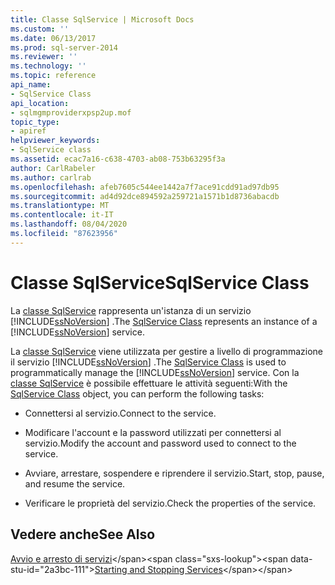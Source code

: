 ```yaml
---
title: Classe SqlService | Microsoft Docs
ms.custom: ''
ms.date: 06/13/2017
ms.prod: sql-server-2014
ms.reviewer: ''
ms.technology: ''
ms.topic: reference
api_name:
- SqlService Class
api_location:
- sqlmgmproviderxpsp2up.mof
topic_type:
- apiref
helpviewer_keywords:
- SqlService class
ms.assetid: ecac7a16-c638-4703-ab08-753b63295f3a
author: CarlRabeler
ms.author: carlrab
ms.openlocfilehash: afeb7605c544ee1442a7f7ace91cdd91ad97db95
ms.sourcegitcommit: ad4d92dce894592a259721a1571b1d8736abacdb
ms.translationtype: MT
ms.contentlocale: it-IT
ms.lasthandoff: 08/04/2020
ms.locfileid: "87623956"
---
```

# <a name="sqlservice-class"></a><span data-ttu-id="2a3bc-102">Classe SqlService</span><span class="sxs-lookup"><span data-stu-id="2a3bc-102">SqlService Class</span></span>
  <span data-ttu-id="2a3bc-103">La [classe SqlService](sqlservice-class.md) rappresenta un'istanza di un servizio [!INCLUDE[ssNoVersion](../../../includes/ssnoversion-md.md)] .</span><span class="sxs-lookup"><span data-stu-id="2a3bc-103">The [SqlService Class](sqlservice-class.md) represents an instance of a [!INCLUDE[ssNoVersion](../../../includes/ssnoversion-md.md)] service.</span></span>  
  
 <span data-ttu-id="2a3bc-104">La [classe SqlService](sqlservice-class.md) viene utilizzata per gestire a livello di programmazione il servizio [!INCLUDE[ssNoVersion](../../../includes/ssnoversion-md.md)] .</span><span class="sxs-lookup"><span data-stu-id="2a3bc-104">The [SqlService Class](sqlservice-class.md) is used to programmatically manage the [!INCLUDE[ssNoVersion](../../../includes/ssnoversion-md.md)] service.</span></span> <span data-ttu-id="2a3bc-105">Con la [classe SqlService](sqlservice-class.md) è possibile effettuare le attività seguenti:</span><span class="sxs-lookup"><span data-stu-id="2a3bc-105">With the [SqlService Class](sqlservice-class.md) object, you can perform the following tasks:</span></span>  
  
-   <span data-ttu-id="2a3bc-106">Connettersi al servizio.</span><span class="sxs-lookup"><span data-stu-id="2a3bc-106">Connect to the service.</span></span>  
  
-   <span data-ttu-id="2a3bc-107">Modificare l'account e la password utilizzati per connettersi al servizio.</span><span class="sxs-lookup"><span data-stu-id="2a3bc-107">Modify the account and password used to connect to the service.</span></span>  
  
-   <span data-ttu-id="2a3bc-108">Avviare, arrestare, sospendere e riprendere il servizio.</span><span class="sxs-lookup"><span data-stu-id="2a3bc-108">Start, stop, pause, and resume the service.</span></span>  
  
-   <span data-ttu-id="2a3bc-109">Verificare le proprietà del servizio.</span><span class="sxs-lookup"><span data-stu-id="2a3bc-109">Check the properties of the service.</span></span>  
  
## <a name="see-also"></a><span data-ttu-id="2a3bc-110">Vedere anche</span><span class="sxs-lookup"><span data-stu-id="2a3bc-110">See Also</span></span>  
 <span data-ttu-id="2a3bc-111">[Avvio e arresto di servizi](https://technet.microsoft.com/library/ms174886\(v=sql.105\).aspx)</span><span class="sxs-lookup"><span data-stu-id="2a3bc-111">[Starting and Stopping Services](https://technet.microsoft.com/library/ms174886\(v=sql.105\).aspx)</span></span>  
  
  
